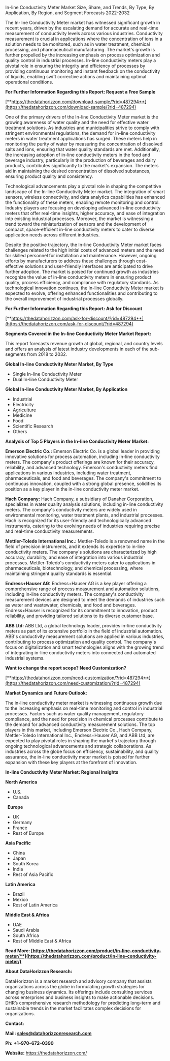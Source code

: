 ﻿In-line Conductivity Meter Market Size, Share, and Trends, By Type, By Application, By Region, and Segment Forecasts 2022-2032

The In-line Conductivity Meter market has witnessed significant growth in recent years, driven by the escalating demand for accurate and real-time measurement of conductivity levels across various industries. Conductivity measurement is crucial in applications where the concentration of ions in a solution needs to be monitored, such as in water treatment, chemical processing, and pharmaceutical manufacturing. The market's growth is further propelled by the increasing emphasis on process optimization and quality control in industrial processes. In-line conductivity meters play a pivotal role in ensuring the integrity and efficiency of processes by providing continuous monitoring and instant feedback on the conductivity of liquids, enabling swift corrective actions and maintaining optimal operational conditions.

**For Further Information Regarding this Report: Request a Free Sample**

[**https://thedatahorizzon.com/download-sample/?rid=487294**](https://thedatahorizzon.com/download-sample/?rid=487294)

One of the primary drivers of the In-line Conductivity Meter market is the growing awareness of water quality and the need for effective water treatment solutions. As industries and municipalities strive to comply with stringent environmental regulations, the demand for in-line conductivity meters in water treatment applications has surged. These meters help in monitoring the purity of water by measuring the concentration of dissolved salts and ions, ensuring that water quality standards are met. Additionally, the increasing adoption of in-line conductivity meters in the food and beverage industry, particularly in the production of beverages and dairy products, contributes significantly to the market's expansion. The meters aid in maintaining the desired concentration of dissolved substances, ensuring product quality and consistency.

Technological advancements play a pivotal role in shaping the competitive landscape of the In-line Conductivity Meter market. The integration of smart sensors, wireless connectivity, and data analytics capabilities has enhanced the functionality of these meters, enabling remote monitoring and control. Industry players are focusing on developing advanced in-line conductivity meters that offer real-time insights, higher accuracy, and ease of integration into existing industrial processes. Moreover, the market is witnessing a trend toward the miniaturization of sensors and the development of compact, space-efficient in-line conductivity meters to cater to diverse application needs across different industries.

Despite the positive trajectory, the In-line Conductivity Meter market faces challenges related to the high initial costs of advanced meters and the need for skilled personnel for installation and maintenance. However, ongoing efforts by manufacturers to address these challenges through cost-effective solutions and user-friendly interfaces are anticipated to drive further adoption. The market is poised for continued growth as industries recognize the value of in-line conductivity meters in ensuring product quality, process efficiency, and compliance with regulatory standards. As technological innovation continues, the In-line Conductivity Meter market is expected to evolve, offering enhanced functionalities and contributing to the overall improvement of industrial processes globally.

**For Further Information Regarding this Report: Ask for Discount**	

[**https://thedatahorizzon.com/ask-for-discount/?rid=487294**](https://thedatahorizzon.com/ask-for-discount/?rid=487294)

**Segments Covered in the In-line Conductivity Meter Market Report:**

This report forecasts revenue growth at global, regional, and country levels and offers an analysis of latest industry developments in each of the sub-segments from 2018 to 2032.

**Global In-line Conductivity Meter Market, By Type**

- Single In-line Conductivity Meter
- Dual In-line Conductivity Meter

**Global In-line Conductivity Meter Market, By Application**

- Industrial
- Electricity
- Agriculture
- Medicine
- Food
- Scientific Research
- Others


**Analysis of Top 5 Players in the In-line Conductivity Meter Market:**

**Emerson Electric Co.:** Emerson Electric Co. is a global leader in providing innovative solutions for process automation, including in-line conductivity meters. The company's product offerings are known for their accuracy, reliability, and advanced technology. Emerson's conductivity meters find applications in various industries, including water treatment, pharmaceuticals, and food and beverages. The company's commitment to continuous innovation, coupled with a strong global presence, solidifies its position as a key player in the in-line conductivity meter market.

**Hach Company:** Hach Company, a subsidiary of Danaher Corporation, specializes in water quality analysis solutions, including in-line conductivity meters. The company's conductivity meters are widely used in environmental monitoring, water treatment plants, and industrial processes. Hach is recognized for its user-friendly and technologically advanced instruments, catering to the evolving needs of industries requiring precise and real-time conductivity measurements.

**Mettler-Toledo International Inc.:** Mettler-Toledo is a renowned name in the field of precision instruments, and it extends its expertise to in-line conductivity meters. The company's solutions are characterized by high accuracy, durability, and ease of integration into various industrial processes. Mettler-Toledo's conductivity meters cater to applications in pharmaceuticals, biotechnology, and chemical processing, where maintaining stringent quality standards is essential.

**Endress+Hauser AG:** Endress+Hauser AG is a key player offering a comprehensive range of process measurement and automation solutions, including in-line conductivity meters. The company's conductivity measurement devices are designed to meet the demands of industries such as water and wastewater, chemicals, and food and beverages. Endress+Hauser is recognized for its commitment to innovation, product reliability, and providing tailored solutions to its diverse customer base.

**ABB Ltd:** ABB Ltd, a global technology leader, provides in-line conductivity meters as part of its extensive portfolio in the field of industrial automation. ABB's conductivity measurement solutions are applied in various industries, contributing to process optimization and quality control. The company's focus on digitalization and smart technologies aligns with the growing trend of integrating in-line conductivity meters into connected and automated industrial systems.

**Want to change the report scope? Need Customization?**

[**https://thedatahorizzon.com/need-customization/?rid=487294**](https://thedatahorizzon.com/need-customization/?rid=487294)

**Market Dynamics and Future Outlook:**

The in-line conductivity meter market is witnessing continuous growth due to the increasing emphasis on real-time monitoring and control in industrial processes. Factors such as water quality management, regulatory compliance, and the need for precision in chemical processes contribute to the demand for advanced conductivity measurement solutions. The top players in this market, including Emerson Electric Co., Hach Company, Mettler-Toledo International Inc., Endress+Hauser AG, and ABB Ltd, are expected to play pivotal roles in shaping the market's trajectory through ongoing technological advancements and strategic collaborations. As industries across the globe focus on efficiency, sustainability, and quality assurance, the in-line conductivity meter market is poised for further expansion with these key players at the forefront of innovation.

**In-line Conductivity Meter Market: Regional Insights**

**North America**

- U.S.
- Canada

` `**Europe**

- UK
- Germany
- France
- Rest of Europe

**Asia Pacific**

- China
- Japan
- South Korea
- India
- Rest of Asia Pacific

**Latin America**

- Brazil
- Mexico
- Rest of Latin America

**Middle East & Africa**

- UAE
- Saudi Arabia
- South Africa
- Rest of Middle East & Africa

**Read More: [https://thedatahorizzon.com/product/in-line-conductivity-meter/**](https://thedatahorizzon.com/product/in-line-conductivity-meter/)**

**About DataHorizzon Research:**

DataHorizzon is a market research and advisory company that assists organizations across the globe in formulating growth strategies for changing business dynamics. Its offerings include consulting services across enterprises and business insights to make actionable decisions. DHR’s comprehensive research methodology for predicting long-term and sustainable trends in the market facilitates complex decisions for organizations.

**Contact:**

**Mail: <sales@datahorizzonresearch.com>**

**Ph:** **+1–970–672–0390**

**Website:** <https://thedatahorizzon.com/>

